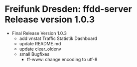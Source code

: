 # Freifunk Dresden: ffdd-server Release version 1.0.3

* Final Release Version 1.0.3
	- add vnstat Traffic Statistik Dashboard
	- update README.md
	- update clear_oldenv
	- small Bugfixes
		- ff-www: change encoding to utf-8
